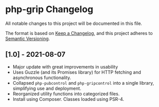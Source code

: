 # php-grip Changelog

All notable changes to this project will be documented in this file.

The format is based on [Keep a Changelog](https://keepachangelog.com/en/1.0.0/),
and this project adheres to [Semantic Versioning](https://semver.org/spec/v2.0.0.html).

## [1.0] - 2021-08-07
- Major update with great improvements in usability
- Uses Guzzle (and its Promises library) for HTTP fetching and asynchronous functionality.
- Collapsed `php-pubcontrol` and `php-gripcontrol` into a single library,
  simplifying use and deployment.
- Reorganized utility functions into categorized files.
- Install using Composer.  Classes loaded using PSR-4.
